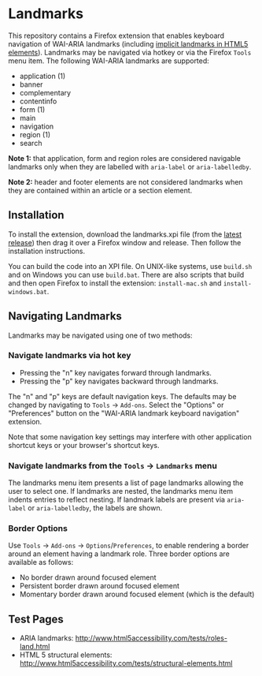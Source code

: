 Landmarks
=========

This repository contains a Firefox extension that enables keyboard
navigation of WAI-ARIA landmarks (including [implicit landmarks in HTML5
elements](http://www.w3.org/html/wg/drafts/html/master/dom.html#sec-strong-native-semantics)).
Landmarks may be navigated via hotkey or via the Firefox `Tools` menu
item. The following WAI-ARIA landmarks are supported:

-   application (1)
-   banner
-   complementary
-   contentinfo
-   form (1)
-   main
-   navigation
-   region (1)
-   search

**Note 1:** that application, form and region roles are considered
navigable landmarks only when they are labelled with `aria-label` or
`aria-labelledby`.

**Note 2:** header and footer elements are not considered landmarks when
they are contained within an article or a section element.

Installation
------------

To install the extension, download the landmarks.xpi file (from the
[latest release](https://github.com/matatk/landmarks/releases/latest))
then drag it over a Firefox window and release. Then follow the
installation instructions.

You can build the code into an XPI file. On UNIX-like systems, use
`build.sh` and on Windows you can use `build.bat`. There are also
scripts that build and then open Firefox to install the extension:
`install-mac.sh` and `install-windows.bat`.

Navigating Landmarks
--------------------

Landmarks may be navigated using one of two methods:

### Navigate landmarks via hot key

-   Pressing the "n" key navigates forward through landmarks.
-   Pressing the "p" key navigates backward through landmarks.

The "n" and "p" keys are default navigation keys. The defaults may be
changed by navigating to `Tools` → `Add-ons`. Select the "Options" or
"Preferences" button on the "WAI-ARIA landmark keyboard navigation"
extension.

Note that some navigation key settings may interfere with other
application shortcut keys or your browser's shortcut keys.

### Navigate landmarks from the `Tools` → `Landmarks` menu

The landmarks menu item presents a list of page landmarks allowing the
user to select one. If landmarks are nested, the landmarks menu item
indents entries to reflect nesting. If landmark labels are present via
`aria-label` or `aria-labelledby`, the labels are shown.

### Border Options

Use `Tools` → `Add-ons` → `Options`/`Preferences`, to enable rendering a
border around an element having a landmark role. Three border options
are available as follows:

-   No border drawn around focused element
-   Persistent border drawn around focused element
-   Momentary border drawn around focused element (which is the default)

Test Pages
----------

-   ARIA landmarks:
    http://www.html5accessibility.com/tests/roles-land.html
-   HTML 5 structural elements:
    http://www.html5accessibility.com/tests/structural-elements.html

